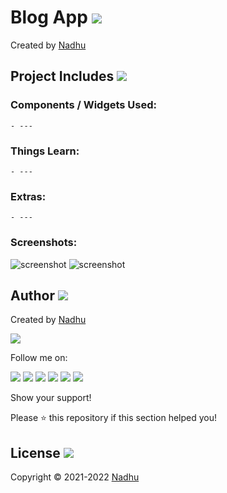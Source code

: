 # Blog App [<img src="https://github.com/iamnadhu/ReactNative/blob/master/Resources/react-native-icon.png">](https://github.com/iamnadhu/ReactNative/tree/master/Projects/Blog%20App)
Created by [Nadhu](https://linktr.ee/iamnadhu)


## Project Includes [<img src="https://github.com/iamnadhu/ReactNative/blob/master/Resources/projects-icon.png">](https://github.com/iamnadhu/ReactNative/tree/master/Projects/Blog%20App)

### Components / Widgets Used:
```
- ---
```

### Things Learn:
```
- ---
```

### Extras:
```
- ---
```

### Screenshots:
![screenshot](https://github.com/iamnadhu/ReactNative/blob/master/Projects/Blog%20App/Resources/01.jpg)
![screenshot](https://github.com/iamnadhu/ReactNative/blob/master/Projects/Blog%20App/Resources/02.jpg)


## Author [<img src="https://github.com/iamnadhu/ReactNative/blob/master/Resources/auther-icon.png">](https://linktr.ee/iamnadhu)
Created by [Nadhu](https://linktr.ee/iamnadhu)

[<img src="https://github.com/iamnadhu/ReactNative/blob/master/Resources/nadhu-icon.jpg">](https://linktr.ee/iamnadhu)

Follow me on: 

[<img src="https://github.com/iamnadhu/ReactNative/blob/master/Resources/telegram-icon.png">](https://t.me/iamnadhu)
[<img src="https://github.com/iamnadhu/ReactNative/blob/master/Resources/instagram-icon.png">](https://www.instagram.com/iamnadhu/)
[<img src="https://github.com/iamnadhu/ReactNative/blob/master/Resources/whatsapp-icon.png">](https://api.whatsapp.com/send?phone=917293451396&lang=en)
[<img src="https://github.com/iamnadhu/ReactNative/blob/master/Resources/linkedin-icon.png">](https://www.linkedin.com/in/iamnadhu/)
[<img src="https://github.com/iamnadhu/ReactNative/blob/master/Resources/facebook-icon.png">](https://www.facebook.com/iamnadhu/)
[<img src="https://github.com/iamnadhu/ReactNative/blob/master/Resources/github-icon.png">](https://github.com/iamnadhu)


Show your support!

Please ⭐️   this repository if this section helped you!


## License [<img src="https://github.com/iamnadhu/ReactNative/blob/master/Resources/license-icon.png">](https://github.com/iamnadhu/ReactNative/tree/master/Projects/Blog%20App)
Copyright © 2021-2022 [Nadhu](https://linktr.ee/iamnadhu)
